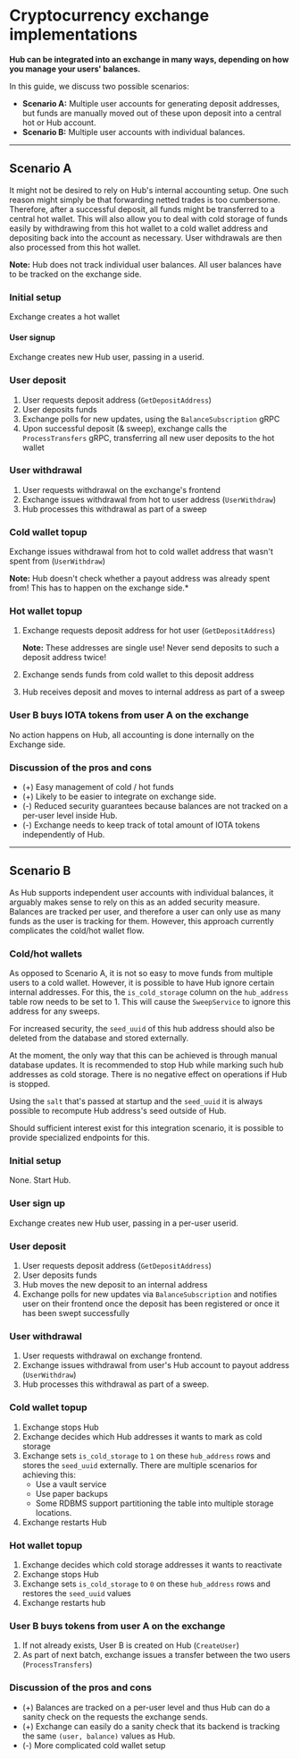 # Cryptocurrency exchange implementations

**Hub can be integrated into an exchange in many ways, depending on how you manage your users' balances.**

In this guide, we discuss two possible scenarios:

- **Scenario A:** Multiple user accounts for generating deposit addresses, but funds are manually moved out of these upon deposit into a central hot or Hub account.
- **Scenario B:** Multiple user accounts with individual balances.

<hr>

## Scenario A

It might not be desired to rely on Hub's internal accounting setup. One such reason might simply be that forwarding netted trades is too cumbersome.
Therefore, after a successful deposit, all funds might be transferred to a central hot wallet. This will also allow you to deal with cold storage of funds easily by withdrawing from this hot wallet to a cold wallet address and depositing back into the account as necessary. User withdrawals are then also processed from this hot wallet.

**Note:** Hub does not track individual user balances. All user balances have to be tracked on the exchange side.

### Initial setup

Exchange creates a hot wallet

#### User signup

Exchange creates new Hub user, passing in a userid.

### User deposit

1. User requests deposit address (`GetDepositAddress`)
2. User deposits funds
3. Exchange polls for new updates, using the `BalanceSubscription` gRPC
4. Upon successful deposit (& sweep), exchange calls the `ProcessTransfers` gRPC, transferring all new user deposits to the hot wallet

### User withdrawal

1. User requests withdrawal on the exchange's frontend
2. Exchange issues withdrawal from hot to user address (`UserWithdraw`)
3. Hub processes this withdrawal as part of a sweep

### Cold wallet topup

Exchange issues withdrawal from hot to cold wallet address that wasn't spent from (`UserWithdraw`)

  **Note:** Hub doesn't check whether a payout address was already spent from! This has to happen on the exchange side.*

### Hot wallet topup

1. Exchange requests deposit address for hot user (`GetDepositAddress`)

   **Note:** These addresses are single use! Never send deposits to such a deposit address twice!

2. Exchange sends funds from cold wallet to this deposit address
3. Hub receives deposit and moves to internal address as part of a sweep

### User B buys IOTA tokens from user A on the exchange

No action happens on Hub, all accounting is done internally on the Exchange side.

### Discussion of the pros and cons

- (+) Easy management of cold / hot funds
- (+) Likely to be easier to integrate on exchange side.
- (-) Reduced security guarantees because balances are not tracked on a per-user level inside Hub.
- (-) Exchange needs to keep track of total amount of IOTA tokens independently of Hub.
---

## Scenario B

As Hub supports independent user accounts with individual balances, it arguably makes sense to rely on this as an added security measure. Balances are tracked per user, and therefore a user can only use as many funds as the user is tracking for them. However, this approach currently complicates the cold/hot wallet flow. 

### Cold/hot wallets

As opposed to Scenario A, it is not so easy to move funds from multiple users to a cold wallet. However, it is possible to have Hub ignore certain internal addresses. For this, the `is_cold_storage` column on the `hub_address` table row needs to be set to 1. This will cause the `SweepService` to ignore this address for any sweeps.

For increased security, the `seed_uuid` of this hub address should also be deleted from the database and stored externally.

At the moment, the only way that this can be achieved is through manual database updates. It is recommended to stop Hub while marking such hub addresses as cold storage. There is no negative effect on operations if Hub is stopped.

Using the `salt` that's passed at startup and the `seed_uuid` it is always possible to recompute Hub address's seed outside of Hub.

Should sufficient interest exist for this integration scenario, it is possible to provide specialized endpoints for this.

### Initial setup

None. Start Hub.

### User sign up

Exchange creates new Hub user, passing in a per-user userid.

### User deposit

1. User requests deposit address (`GetDepositAddress`)
2. User deposits funds
3. Hub moves the new deposit to an internal address
3. Exchange polls for new updates via `BalanceSubscription` and notifies user on their frontend once the deposit has been registered or once it has been swept successfully

### User withdrawal

1. User requests withdrawal on exchange frontend.
2. Exchange issues withdrawal from user's Hub account to payout address (`UserWithdraw`)
3. Hub processes this withdrawal as part of a sweep.

### Cold wallet topup

1. Exchange stops Hub
2. Exchange decides which Hub addresses it wants to mark as cold storage
3. Exchange sets `is_cold_storage` to `1` on these `hub_address` rows and stores the `seed_uuid` externally.
   There are multiple scenarios for achieving this:
   - Use a vault service
   - Use paper backups
   - Some RDBMS support partitioning the table into multiple storage locations.
4. Exchange restarts Hub
   
### Hot wallet topup

1. Exchange decides which cold storage addresses it wants to reactivate
2. Exchange stops Hub
3. Exchange sets `is_cold_storage` to `0` on these `hub_address` rows and restores the `seed_uuid` values
4. Exchange restarts hub

### User B buys tokens from user A on the exchange

1. If not already exists, User B is created on Hub (`CreateUser`)
2. As part of next batch, exchange issues a transfer between the two users (`ProcessTransfers`)

### Discussion of the pros and cons

- (+) Balances are tracked on a per-user level and thus Hub can do a sanity check on the requests the exchange sends.
- (+) Exchange can easily do a sanity check that its backend is tracking the same `(user, balance)` values as Hub.
- (-) More complicated cold wallet setup